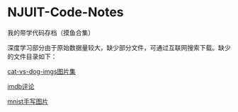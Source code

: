 # NJUIT-Code-Notes
我的带学代码存档（摸鱼合集）
 

深度学习部分由于原始数据量较大，缺少部分文件，可通过互联网搜索下载。缺少的文件目录如下：

<u>cat-vs-dog-imgs图片集</u>

<u>imdb评论</u>

<u>mnist手写图片</u>
